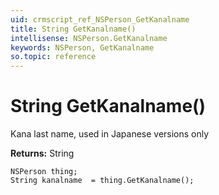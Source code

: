 ```yaml
---
uid: crmscript_ref_NSPerson_GetKanalname
title: String GetKanalname()
intellisense: NSPerson.GetKanalname
keywords: NSPerson, GetKanalname
so.topic: reference
---
```


# String GetKanalname()

Kana last name, used in Japanese versions only

**Returns:** String

```crmscript
NSPerson thing;
String kanalname  = thing.GetKanalname();
```

